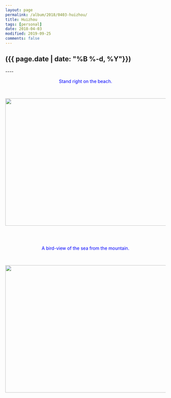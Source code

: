 ```yaml
---
layout: page
permalink: /album/2018/0403-huizhou/
title: Huizhou
tags: [personal]
date: 2018-04-03
modified: 2019-09-25
comments: false
---
```


<h2>({{ page.date | date: "%B %-d, %Y"}})</h2>
----

<p style="color:rgb(0,0,255);text-align:center;">Stand right on the beach.</p><br>
<p align="center">
	<img src="{{site.baseurl}}/album/2018/huizhou/1.jpg" width="560"  height="400">
</p>
<br>
<br>

<p style="color:rgb(0,0,255);text-align:center;">A bird-view of the sea from the mountain.</p><br>
<p align="center">
	<img src="{{site.baseurl}}/album/2018/huizhou/2.jpg" width="560"  height="400">
</p>